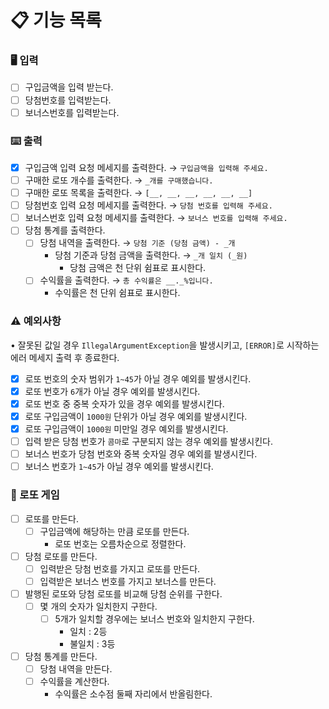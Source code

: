 # 📋 기능 목록

### 🖥 입력

- [ ] 구입금액을 입력 받는다.
- [ ] 당첨번호를 입력받는다.
- [ ] 보너스번호를 입력받는다.

### ⌨️ 출력

- [x] 구입금액 입력 요청 메세지를 출력한다. → `구입금액을 입력해 주세요.`
- [ ] 구매한 로또 개수를 출력한다. → `_개를 구매했습니다.`
- [ ] 구매한 로또 목록을 출력한다. → `[__, __, __, __, __, __]`
- [ ] 당첨번호 입력 요청 메세지를 출력한다. → `당첨 번호를 입력해 주세요.`
- [ ] 보너스번호 입력 요청 메세지를 출력한다. → `보너스 번호를 입력해 주세요.`
- [ ] 당첨 통계를 출력한다.
    - [ ] 당첨 내역을 출력한다. → `당첨 기준 (당첨 금액) - _개`
        - 당첨 기준과 당첨 금액을 출력한다. → `_개 일치 (_원)`
            - 당첨 금액은 천 단위 쉼표로 표시한다.
    - [ ] 수익률을 출력한다. → `총 수익률은 __._%입니다.`
        - 수익률은 천 단위 쉼표로 표시한다.

### ⚠️ 예외사항

• 잘못된 값일 경우 `IllegalArgumentException`을 발생시키고, `[ERROR]`로 시작하는 에러 메세지 출력 후 종료한다.

- [x] 로또 번호의 숫자 범위가 `1~45`가 아닐 경우 예외를 발생시킨다.
- [x] 로또 번호가 `6`개가 아닐 경우 예외를 발생시킨다.
- [x] 로또 번호 중 중복 숫자가 있을 경우 예외를 발생시킨다.
- [x] 로또 구입금액이 `1000원` 단위가 아닐 경우 예외를 발생시킨다.
- [x] 로또 구입금액이 `1000원` 미만일 경우 예외를 발생시킨다.
- [ ] 입력 받은 당첨 번호가 `콤마`로 구분되지 않는 경우 예외를 발생시킨다.
- [ ] 보너스 번호가 당첨 번호와 중복 숫자일 경우 예외를 발생시킨다.
- [ ] 보너스 번호가 `1~45`가 아닐 경우 예외를 발생시킨다.

### 🎫 로또 게임

- [ ] 로또를 만든다.
    - [ ] 구입금액에 해당하는 만큼 로또를 만든다.
        - 로또 번호는 오름차순으로 정렬한다.
- [ ] 당첨 로또를 만든다.
    - [ ] 입력받은 당첨 번호를 가지고 로또를 만든다.
    - [ ] 입력받은 보너스 번호를 가지고 보너스를 만든다.
- [ ] 발행된 로또와 당첨 로또를 비교해 당첨 순위를 구한다.
    - [ ] 몇 개의 숫자가 일치한지 구한다.
        - [ ] 5개가 일치할 경우에는 보너스 번호와 일치한지 구한다.
            - 일치 : 2등
            - 불일치 : 3등
- [ ] 당첨 통계를 만든다.
    - [ ] 당첨 내역을 만든다.
    - [ ] 수익률을 계산한다.
        - 수익률은 소수점 둘째 자리에서 반올림한다.
